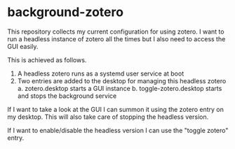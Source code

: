 # background-zotero

This repository collects my current configuration for using zotero. I want to run a
headless instance of zotero all the times but I also need to access the GUI easily.

This is achieved as follows.

1. A headless zotero runs as a systemd user service at boot
2. Two entries are added to the desktop for managing this headless zotero
  a. zotero.desktop starts a GUI instance
  b. toggle-zotero.desktop starts and stops the background service

If I want to take a look at the GUI I can summon it using the zotero entry on my desktop.
This will also take care of stopping the headless version.

If I want to enable/disable the headless version I can use the "toggle zotero" entry.
